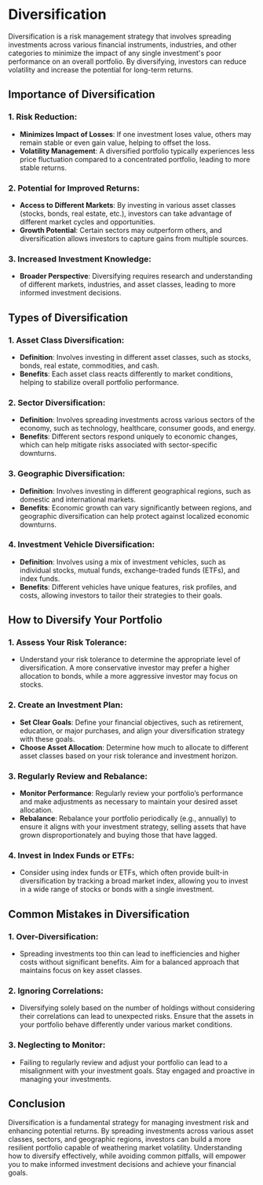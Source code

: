 # Diversification

Diversification is a risk management strategy that involves spreading investments across various financial instruments, industries, and other categories to minimize the impact of any single investment's poor performance on an overall portfolio. By diversifying, investors can reduce volatility and increase the potential for long-term returns.

## Importance of Diversification

### 1. **Risk Reduction**:
   - **Minimizes Impact of Losses**: If one investment loses value, others may remain stable or even gain value, helping to offset the loss.
   - **Volatility Management**: A diversified portfolio typically experiences less price fluctuation compared to a concentrated portfolio, leading to more stable returns.

### 2. **Potential for Improved Returns**:
   - **Access to Different Markets**: By investing in various asset classes (stocks, bonds, real estate, etc.), investors can take advantage of different market cycles and opportunities.
   - **Growth Potential**: Certain sectors may outperform others, and diversification allows investors to capture gains from multiple sources.

### 3. **Increased Investment Knowledge**:
   - **Broader Perspective**: Diversifying requires research and understanding of different markets, industries, and asset classes, leading to more informed investment decisions.

## Types of Diversification

### 1. **Asset Class Diversification**:
   - **Definition**: Involves investing in different asset classes, such as stocks, bonds, real estate, commodities, and cash.
   - **Benefits**: Each asset class reacts differently to market conditions, helping to stabilize overall portfolio performance.

### 2. **Sector Diversification**:
   - **Definition**: Involves spreading investments across various sectors of the economy, such as technology, healthcare, consumer goods, and energy.
   - **Benefits**: Different sectors respond uniquely to economic changes, which can help mitigate risks associated with sector-specific downturns.

### 3. **Geographic Diversification**:
   - **Definition**: Involves investing in different geographical regions, such as domestic and international markets.
   - **Benefits**: Economic growth can vary significantly between regions, and geographic diversification can help protect against localized economic downturns.

### 4. **Investment Vehicle Diversification**:
   - **Definition**: Involves using a mix of investment vehicles, such as individual stocks, mutual funds, exchange-traded funds (ETFs), and index funds.
   - **Benefits**: Different vehicles have unique features, risk profiles, and costs, allowing investors to tailor their strategies to their goals.

## How to Diversify Your Portfolio

### 1. **Assess Your Risk Tolerance**:
   - Understand your risk tolerance to determine the appropriate level of diversification. A more conservative investor may prefer a higher allocation to bonds, while a more aggressive investor may focus on stocks.

### 2. **Create an Investment Plan**:
   - **Set Clear Goals**: Define your financial objectives, such as retirement, education, or major purchases, and align your diversification strategy with these goals.
   - **Choose Asset Allocation**: Determine how much to allocate to different asset classes based on your risk tolerance and investment horizon.

### 3. **Regularly Review and Rebalance**:
   - **Monitor Performance**: Regularly review your portfolio’s performance and make adjustments as necessary to maintain your desired asset allocation.
   - **Rebalance**: Rebalance your portfolio periodically (e.g., annually) to ensure it aligns with your investment strategy, selling assets that have grown disproportionately and buying those that have lagged.

### 4. **Invest in Index Funds or ETFs**:
   - Consider using index funds or ETFs, which often provide built-in diversification by tracking a broad market index, allowing you to invest in a wide range of stocks or bonds with a single investment.

## Common Mistakes in Diversification

### 1. **Over-Diversification**:
   - Spreading investments too thin can lead to inefficiencies and higher costs without significant benefits. Aim for a balanced approach that maintains focus on key asset classes.

### 2. **Ignoring Correlations**:
   - Diversifying solely based on the number of holdings without considering their correlations can lead to unexpected risks. Ensure that the assets in your portfolio behave differently under various market conditions.

### 3. **Neglecting to Monitor**:
   - Failing to regularly review and adjust your portfolio can lead to a misalignment with your investment goals. Stay engaged and proactive in managing your investments.

## Conclusion

Diversification is a fundamental strategy for managing investment risk and enhancing potential returns. By spreading investments across various asset classes, sectors, and geographic regions, investors can build a more resilient portfolio capable of weathering market volatility. Understanding how to diversify effectively, while avoiding common pitfalls, will empower you to make informed investment decisions and achieve your financial goals.